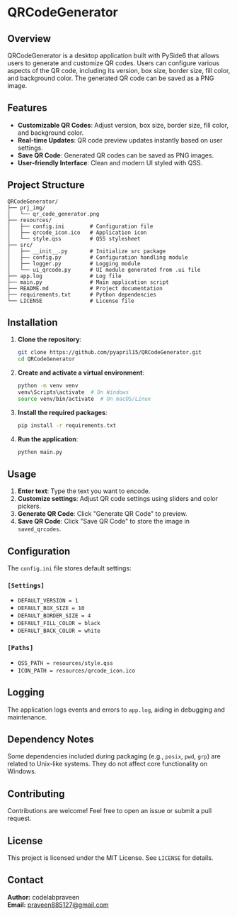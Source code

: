 # QRCodeGenerator

## Overview

QRCodeGenerator is a desktop application built with PySide6 that allows users to generate and customize QR codes. Users can configure various aspects of the QR code, including its version, box size, border size, fill color, and background color. The generated QR code can be saved as a PNG image.

## Features

- **Customizable QR Codes**: Adjust version, box size, border size, fill color, and background color.
- **Real-time Updates**: QR code preview updates instantly based on user settings.
- **Save QR Code**: Generated QR codes can be saved as PNG images.
- **User-friendly Interface**: Clean and modern UI styled with QSS.

## Project Structure

```
QRCodeGenerator/
├── prj_img/
│   └── qr_code_generator.png
├── resources/
│   ├── config.ini        # Configuration file
│   ├── qrcode_icon.ico   # Application icon
│   └── style.qss         # QSS stylesheet
├── src/
│   ├── __init__.py       # Initialize src package
│   ├── config.py         # Configuration handling module
│   ├── logger.py         # Logging module
│   └── ui_qrcode.py      # UI module generated from .ui file
├── app.log               # Log file
├── main.py               # Main application script
├── README.md             # Project documentation
├── requirements.txt      # Python dependencies
└── LICENSE               # License file
```

## Installation

1. **Clone the repository**:

   ```bash
   git clone https://github.com/pyapril15/QRCodeGenerator.git
   cd QRCodeGenerator
   ```

2. **Create and activate a virtual environment**:

   ```bash
   python -m venv venv
   venv\Scripts\activate  # On Windows
   source venv/bin/activate  # On macOS/Linux
   ```

3. **Install the required packages**:

   ```bash
   pip install -r requirements.txt
   ```

4. **Run the application**:

   ```bash
   python main.py
   ```

## Usage

1. **Enter text**: Type the text you want to encode.
2. **Customize settings**: Adjust QR code settings using sliders and color pickers.
3. **Generate QR Code**: Click "Generate QR Code" to preview.
4. **Save QR Code**: Click "Save QR Code" to store the image in `saved_qrcodes`.

## Configuration

The `config.ini` file stores default settings:

### `[Settings]`
- `DEFAULT_VERSION = 1`
- `DEFAULT_BOX_SIZE = 10`
- `DEFAULT_BORDER_SIZE = 4`
- `DEFAULT_FILL_COLOR = black`
- `DEFAULT_BACK_COLOR = white`

### `[Paths]`
- `QSS_PATH = resources/style.qss`
- `ICON_PATH = resources/qrcode_icon.ico`

## Logging

The application logs events and errors to `app.log`, aiding in debugging and maintenance.

## Dependency Notes

Some dependencies included during packaging (e.g., `posix`, `pwd`, `grp`) are related to Unix-like systems. They do not affect core functionality on Windows.

## Contributing

Contributions are welcome! Feel free to open an issue or submit a pull request.

## License

This project is licensed under the MIT License. See `LICENSE` for details.

## Contact

**Author:** codelabpraveen  
**Email:** praveen885127@gmail.com
